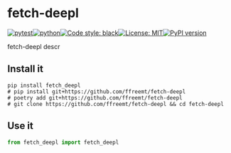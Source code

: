# fetch-deepl
[![pytest](https://github.com/ffreemt/fetch-deepl/actions/workflows/routine-tests.yml/badge.svg)](https://github.com/ffreemt/fetch-deepl/actions)[![python](https://img.shields.io/static/v1?label=python+&message=3.8%2B&color=blue)](https://www.python.org/downloads/)[![Code style: black](https://img.shields.io/badge/code%20style-black-000000.svg)](https://github.com/psf/black)[![License: MIT](https://img.shields.io/badge/License-MIT-yellow.svg)](https://opensource.org/licenses/MIT)[![PyPI version](https://badge.fury.io/py/fetch_deepl.svg)](https://badge.fury.io/py/fetch_deepl)

fetch-deepl descr

## Install it

```shell
pip install fetch_deepl
# pip install git+https://github.com/ffreemt/fetch-deepl
# poetry add git+https://github.com/ffreemt/fetch-deepl
# git clone https://github.com/ffreemt/fetch-deepl && cd fetch-deepl
```

## Use it
```python
from fetch_deepl import fetch_deepl

```
